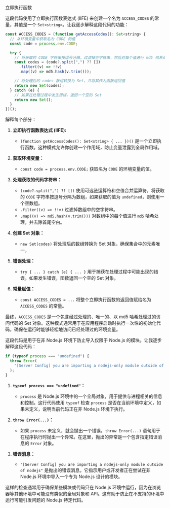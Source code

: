 立即执行函数

这段代码使用了立即执行函数表达式 (IIFE) 来创建一个名为 `ACCESS_CODES` 的常量，其值是一个 `Set<string>`。让我逐步解释这段代码的功能：

```javascript
const ACCESS_CODES = (function getAccessCodes(): Set<string> {
  // 从环境变量中获取名为 CODE 的值
  const code = process.env.CODE;

  try {
    // 将获取的 CODE 字符串按逗号分隔，过滤掉空字符串，然后对每个值进行 md5 哈希处理
    const codes = (code?.split(",") ?? [])
      .filter((v) => !!v)
      .map((v) => md5.hash(v.trim()));

    // 将处理后的 codes 数组转换为 Set，并将其作为函数返回值
    return new Set(codes);
  } catch (e) {
    // 如果在处理过程中发生错误，返回一个空的 Set
    return new Set();
  }
})();
```

解释每个部分：

1. **立即执行函数表达式 (IIFE):**
    - `(function getAccessCodes(): Set<string> { ... })()` 是一个立即执行函数。这种模式允许你创建一个作用域，防止变量泄露到全局作用域。

2. **获取环境变量：**
    - `const code = process.env.CODE;` 获取名为 `CODE` 的环境变量的值。

3. **处理获取的代码字符串：**
    - `(code?.split(",") ?? [])` 使用可选链运算符和空值合并运算符，将获取的 `CODE` 字符串按逗号分隔为数组，如果获取的值为 `undefined`，则使用一个空数组。
    - `.filter((v) => !!v)` 过滤掉数组中的空字符串。
    - `.map((v) => md5.hash(v.trim()))` 对数组中的每个值进行 `md5` 哈希处理，并去除首尾空白。

4. **创建 Set 对象：**
    - `new Set(codes)` 将处理后的数组转换为 Set 对象，确保集合中的元素唯一。

5. **错误处理：**
    - `try { ... } catch (e) { ... }` 用于捕获在处理过程中可能出现的错误。如果发生错误，函数返回一个空的 Set 对象。

6. **常量赋值：**
    - `const ACCESS_CODES = ...` 将整个立即执行函数的返回值赋给名为 `ACCESS_CODES` 的常量。

最终，`ACCESS_CODES` 是一个包含经过处理的、唯一的、以 md5 哈希处理过的访问代码的 Set 对象。这种模式通常用于在应用程序启动时执行一次性的初始化代码，确保在运行时能够轻松地访问已经处理过的环境变量。




这段代码是用于在非 Node.js 环境下防止导入仅限于 Node.js 的模块。让我逐步解释这段代码：

```javascript
if (typeof process === "undefined") {
  throw Error(
    "[Server Config] you are importing a nodejs-only module outside of nodejs",
  );
}
```

1. **`typeof process === "undefined"`：**
   - `process` 是 Node.js 环境中的一个全局对象，用于提供与进程相关的信息和控制。这行代码使用 `typeof` 检查 `process` 是否在当前环境中定义，如果未定义，说明当前代码正在非 Node.js 环境下执行。

2. **`throw Error(...)`：**
   - 如果 `process` 未定义，就会抛出一个错误。`throw Error(...)` 语句用于在程序执行时抛出一个异常。在这里，抛出的异常是一个包含指定错误消息的 `Error` 对象。

3. **错误消息：**
   - `"[Server Config] you are importing a nodejs-only module outside of nodejs"` 是抛出的错误消息。它指示用户或开发者正在尝试在非 Node.js 环境中导入一个专为 Node.js 设计的模块。

这样的检查通常用于确保某些模块或代码只在 Node.js 环境中运行，因为在浏览器等其他环境中可能没有类似的全局对象和 API。这有助于防止在不支持的环境中运行可能引发问题的 Node.js 特定代码。